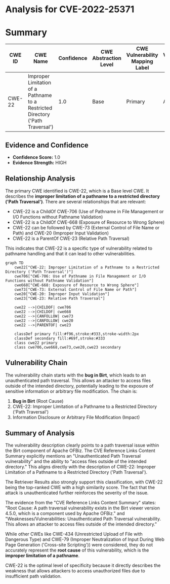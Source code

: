 # Analysis for CVE-2022-25371

# Summary
| CWE ID | CWE Name | Confidence | CWE Abstraction Level | CWE Vulnerability Mapping Label | CWE-Vulnerability Mapping Notes |
|---|---|---|---|---|---|
| CWE-22 | Improper Limitation of a Pathname to a Restricted Directory ('Path Traversal') | 1.0 | Base | Primary | Allowed |

## Evidence and Confidence

*   **Confidence Score:** 1.0
*   **Evidence Strength:** HIGH

## Relationship Analysis
The primary CWE identified is CWE-22, which is a Base level CWE. It describes the **improper limitation of a pathname to a restricted directory ('Path Traversal')**. There are several relationships that are relevant:

*   CWE-22 is a ChildOf CWE-706 (Use of Pathname in File Management or I/O Functions without Pathname Validation)
*   CWE-22 is a ChildOf CWE-668 (Exposure of Resource to Wrong Sphere)
*   CWE-22 can be followed by CWE-73 (External Control of File Name or Path) and CWE-20 (Improper Input Validation)
*   CWE-22 is a ParentOf CWE-23 (Relative Path Traversal)

This indicates that CWE-22 is a specific type of vulnerability related to pathname handling and that it can lead to other vulnerabilities.

```mermaid
graph TD
    cwe22["CWE-22: Improper Limitation of a Pathname to a Restricted Directory ('Path Traversal')"]
    cwe706["CWE-706: Use of Pathname in File Management or I/O Functions without Pathname Validation"]
    cwe668["CWE-668: Exposure of Resource to Wrong Sphere"]
    cwe73["CWE-73: External Control of File Name or Path"]
    cwe20["CWE-20: Improper Input Validation"]
    cwe23["CWE-23: Relative Path Traversal"]

    cwe22 -->|CHILDOF| cwe706
    cwe22 -->|CHILDOF| cwe668
    cwe22 -->|CANFOLLOW| cwe73
    cwe22 -->|CANFOLLOW| cwe20
    cwe22 -->|PARENTOF| cwe23

    classDef primary fill:#f96,stroke:#333,stroke-width:2px
    classDef secondary fill:#69f,stroke:#333
    class cwe22 primary
    class cwe706,cwe668,cwe73,cwe20,cwe23 secondary
```

## Vulnerability Chain
The vulnerability chain starts with the **bug in Birt**, which leads to an unauthenticated path traversal. This allows an attacker to access files outside of the intended directory, potentially leading to the exposure of sensitive information or arbitrary file modification. The chain is:

1.  **Bug in Birt** (Root Cause)
2.  CWE-22: Improper Limitation of a Pathname to a Restricted Directory ('Path Traversal')
3.  Information Disclosure or Arbitrary File Modification (Impact)

## Summary of Analysis
The vulnerability description clearly points to a path traversal issue within the Birt component of Apache OFBiz. The CVE Reference Links Content Summary explicitly mentions an "Unauthenticated Path Traversal vulnerability" and the ability to "access files outside of the intended directory." This aligns directly with the description of CWE-22: Improper Limitation of a Pathname to a Restricted Directory ('Path Traversal').

The Retriever Results also strongly support this classification, with CWE-22 being the top-ranked CWE with a high similarity score. The fact that the attack is unauthenticated further reinforces the severity of the issue.

The evidence from the "CVE Reference Links Content Summary" states: "Root Cause: A path traversal vulnerability exists in the Birt viewer version 4.5.0, which is a component used by Apache OFBiz." and "Weaknesses/Vulnerabilities: Unauthenticated Path Traversal vulnerability. This allows an attacker to access files outside of the intended directory."

While other CWEs like CWE-434 (Unrestricted Upload of File with Dangerous Type) and CWE-79 (Improper Neutralization of Input During Web Page Generation ('Cross-site Scripting')) were considered, they do not accurately represent the **root cause** of this vulnerability, which is the **improper limitation of a pathname**.

CWE-22 is the optimal level of specificity because it directly describes the weakness that allows attackers to access unauthorized files due to insufficient path validation.